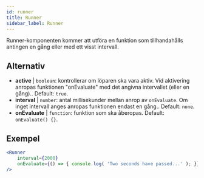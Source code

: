 ```yaml
---
id: runner 
title: Runner
sidebar_label: Runner
---
```


Runner-komponenten kommer att utföra en funktion som tillhandahålls antingen en gång eller med ett visst intervall.

## Alternativ

* __active__ | `boolean`: kontrollerar om löparen ska vara aktiv. Vid aktivering anropas funktionen "onEvaluate" med det angivna intervallet (eller en gång).. Default: `true`.
* __interval__ | `number`: antal millisekunder mellan anrop av `onEvaluate`. Om inget intervall anges anropas funktionen endast en gång.. Default: `none`.
* __onEvaluate__ | `function`: funktion som ska åberopas. Default: `onEvaluate() {}`.


## Exempel

```jsx live
<Runner
    interval={2000}
    onEvaluate={() => { console.log( 'Two seconds have passed...' ); }}
/>
```



